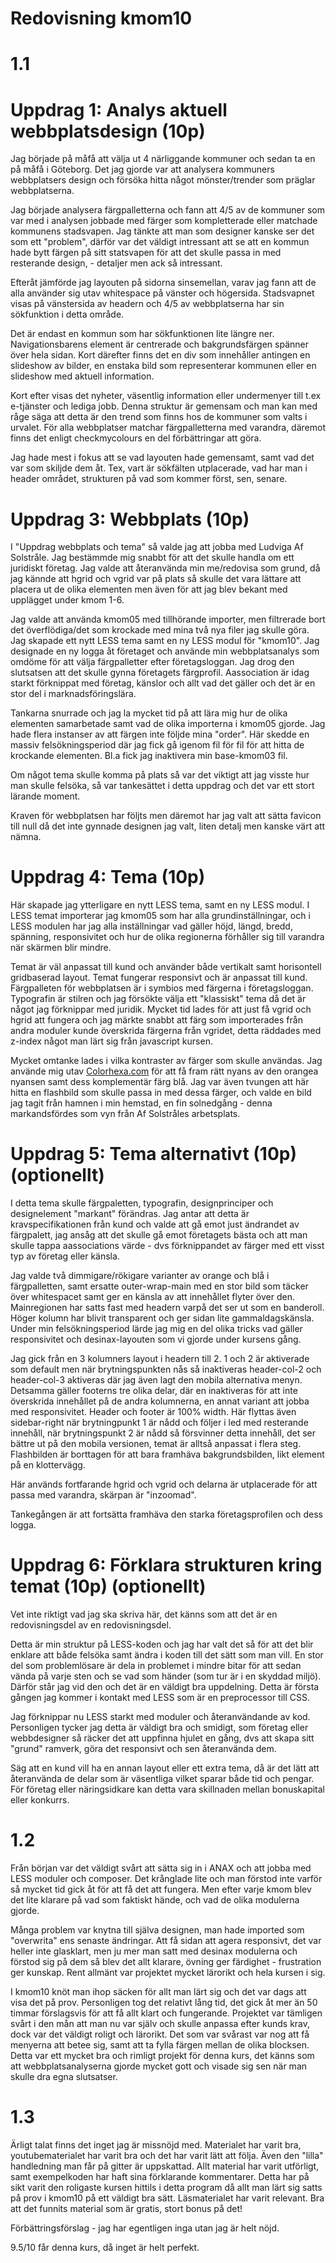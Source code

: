 ---
---
Redovisning kmom10
=========================


1.1
=====

Uppdrag 1: Analys aktuell webbplatsdesign (10p)
==========
Jag började på måfå att välja ut 4 närliggande kommuner och sedan ta en på måfå i Göteborg. Det jag gjorde var att analysera kommuners webbplatsers design och försöka hitta något mönster/trender som präglar webbplatserna.

Jag började analysera färgpalletterna och fann att 4/5 av de kommuner som var med i analysen jobbade med färger som kompletterade eller matchade kommunens stadsvapen. Jag tänkte att man som designer kanske ser det som ett "problem", därför var det väldigt intressant att se att en kommun hade bytt färgen på sitt statsvapen för att det skulle passa in med resterande design, - detaljer men ack så intressant.

Efteråt jämförde jag layouten på sidorna sinsemellan, varav jag fann att de alla använder sig utav whitespace på vänster och högersida. Stadsvapnet visas på vänstersida av headern och 4/5 av webbplatserna har sin sökfunktion i detta område.

 Det är endast en kommun som har sökfunktionen lite längre ner. Navigationsbarens element är centrerade och bakgrundsfärgen spänner över hela sidan. Kort därefter finns det en div som innehåller antingen en slideshow av bilder, en enstaka bild som representerar kommunen eller en slideshow med aktuell information.

 Kort efter visas det nyheter, väsentlig information eller undermenyer till t.ex e-tjänster och lediga jobb. Denna struktur är gemensam och man kan med råge säga att detta är den trend som finns hos de kommuner som valts i urvalet. För alla webbplatser matchar färgpalletterna med varandra, däremot finns det enligt checkmycolours en del förbättringar att göra.

Jag hade mest i fokus att se vad layouten hade gemensamt, samt vad det var som skiljde dem åt. Tex, vart är sökfälten utplacerade, vad har man i header området, strukturen på vad som kommer först, sen, senare.


Uppdrag 3: Webbplats (10p)
=======
I "Uppdrag webbplats och tema" så valde jag att jobba med Ludviga Af Solstråle. Jag bestämmde mig snabbt för att det skulle handla om ett juridiskt företag. Jag valde att återanvända min me/redovisa som grund, då jag kännde att hgrid och vgrid var på plats så skulle det vara lättare att placera ut de olika elementen men även för att jag blev bekant med upplägget under kmom 1-6.

Jag valde att använda kmom05 med tillhörande importer, men filtrerade bort det överflödiga/det som krockade med mina två nya filer jag skulle göra. Jag skapade ett nytt LESS tema samt en ny LESS modul för "kmom10". Jag designade en ny logga åt företaget och använde min webbplatsanalys som omdöme för att välja färgpalletter efter företagsloggan. Jag drog den slutsatsen att det skulle gynna företagets färgprofil. Aassociation är idag starkt förknippat med företag, känslor och allt vad det gäller och det är en stor del i marknadsföringslära.

Tankarna snurrade och jag la mycket tid på att lära mig hur de olika elementen samarbetade samt vad de olika importerna i kmom05 gjorde. Jag hade flera instanser av att färgen inte följde mina "order". Här skedde en massiv felsökningsperiod där jag fick gå igenom fil för fil för att hitta de krockande elementen. Bl.a fick jag inaktivera min base-kmom03 fil.

Om något tema skulle komma på plats så var det viktigt att jag visste hur man skulle felsöka, så var tankesättet i detta uppdrag och det var ett stort lärande moment.

Kraven för webbplatsen har följts men däremot har jag valt att sätta favicon till null då det inte gynnade designen jag valt, liten detalj men kanske värt att nämna.

Uppdrag 4: Tema (10p)
=======
Här skapade jag ytterligare en nytt LESS tema, samt en ny LESS modul. I LESS temat importerar jag kmom05 som har alla grundinställningar, och i LESS modulen har jag alla inställningar vad gäller höjd, längd, bredd, spänning, responsivitet och hur de olika regionerna förhåller sig till varandra när skärmen blir mindre.

Temat är väl anpassat till kund och använder både vertikalt samt horisontell gridbaserad layout. Temat fungerar responsivt och är anpassat till kund. Färgpalleten för webbplatsen är i symbios med färgerna i företagsloggan. Typografin är stilren och jag försökte välja ett "klassiskt" tema då det är något jag förknippar med juridik. Mycket tid lades för att just få vgrid och hgrid att fungera och jag märkte snabbt att färg som importerades från andra moduler kunde överskrida färgerna från vgridet, detta räddades med z-index något man lärt sig från javascript kursen.

Mycket omtanke lades i vilka kontraster av färger som skulle användas. Jag använde mig utav
<a href="https://www.colorhexa.com/e98d61">Colorhexa.com</a> för att få fram rätt nyans av den orangea nyansen samt dess komplementär färg blå. Jag var även tvungen att här hitta en flashbild som skulle passa in med dessa färger, och valde en bild jag tagit från hamnen i min hemstad, en fin solnedgång - denna markandsfördes som vyn från Af Solstråles arbetsplats.

Uppdrag 5: Tema alternativt (10p) (optionellt)
=======

I detta tema skulle färgpaletten, typografin, designprinciper och designelement "markant" förändras. Jag antar att detta är kravspecifikationen från kund och valde att gå emot just ändrandet av färgpalett, jag ansåg att det skulle gå emot företagets bästa och att man skulle tappa aassociations värde - dvs förknippandet av färger med ett visst typ av företag eller känsla.

Jag valde två dimmigare/rökigare varianter av orange och blå i färgpalletten, samt ersatte outer-wrap-main med en stor bild som täcker över whitespacet samt ger en känsla av att innehållet flyter över den. Mainregionen har satts fast med headern varpå det ser ut som en banderoll. Höger kolumn har blivit transparent och ger sidan lite gammaldagskänsla.  Under min felsökningsperiod lärde jag mig en del olika tricks vad gäller responsivitet och desinax-layouten som vi gjorde under kursens gång.

Jag gick från en 3 kolumners layout i headern till 2. 1 och 2 är aktiverade som default men när brytningspunkten nås så inaktiveras header-col-2 och header-col-3 aktiveras där jag även lagt den mobila alternativa menyn. Detsamma gäller footerns tre olika delar, där en inaktiveras för att inte överskrida innehållet på de andra kolumnerna, en annat variant att jobba med responsivitet. Header och footer är 100% width. Här flyttas även sidebar-right när brytningpunkt 1 är nådd och följer i led med resterande innehåll, när brytningspunkt 2 är nådd så försvinner detta innehåll, det ser bättre ut på den mobila versionen, temat är alltså anpassat i flera steg. Flashbilden är borttagen för att bara framhäva bakgrundsbilden, likt element på en klottervägg.

Här används fortfarande hgrid och vgrid och delarna är utplacerade för att passa med varandra, skärpan är "inzoomad".

Tankegången är att fortsätta framhäva den starka företagsprofilen och dess logga.

Uppdrag 6: Förklara strukturen kring temat (10p) (optionellt)
=======

Vet inte riktigt vad jag ska skriva här, det känns som att det är en redovisningsdel av en redovisningsdel.

Detta är min struktur på LESS-koden och jag har valt det så för att det blir enklare att både felsöka samt ändra i koden till det sätt som man vill. En stor del som problemlösare är dela in problemet i mindre bitar för att sedan vända på varje sten och se vad som händer (som tur är i en skyddad miljö). Därför står jag vid den och det är en väldigt bra uppdelning. Detta är första gången jag kommer i kontakt med LESS som är en preprocessor till CSS.

Jag förknippar nu LESS starkt med moduler och återanvändande av kod. Personligen tycker jag detta är väldigt bra och smidigt, som företag eller webbdesigner så räcker det att uppfinna hjulet en gång, dvs att skapa sitt "grund" ramverk, göra det responsivt och sen återanvända dem.

Säg att en kund vill ha en annan layout eller ett extra tema, då är det lätt att återanvända de delar som är väsentliga vilket sparar både tid och pengar. För företag eller näringsidkare kan detta vara skillnaden mellan bonuskapital eller konkurrs.


1.2
======

Från början var det väldigt svårt att sätta sig in i ANAX och att jobba med LESS moduler och composer. Det krånglade lite och man förstod inte varför så mycket tid gick åt för att få det att fungera. Men efter varje kmom blev det lite klarare på vad som faktiskt hände, och vad de olika modulerna gjorde.

Många problem var knytna till själva designen, man hade imported som "overwrita" ens senaste ändringar. Att få sidan att agera responsivt, det var heller inte glasklart, men ju mer man satt med desinax modulerna och förstod sig på dem så blev det allt klarare, övning ger färdighet - frustration ger kunskap. Rent allmänt var projektet mycket lärorikt och hela kursen i sig.

I kmom10 knöt man ihop säcken för allt man lärt sig och det var dags att visa det på prov. Personligen tog det relativt lång tid, det gick åt mer än 50 timmar förslagsvis för att få allt klart och fungerande. Projektet var tämligen svårt i den mån att man nu var själv och skulle anpassa efter kunds krav, dock var det väldigt roligt och lärorikt. Det som var svårast var nog att få menyerna att betee sig, samt att ta fylla färgen mellan de olika blocksen. Detta var ett mycket bra och rimligt projekt för denna kurs, det känns som att webbplatsanalyserna gjorde mycket gott och visade sig sen när man skulle dra egna slutsatser.


1.3
=====

Ärligt talat finns det inget jag är missnöjd med. Materialet har varit bra, youtubematerialet har varit bra och det har varit lätt att följa. Även den "lilla" handledning man får på gitter är uppskattad. Allt material har varit utförligt, samt exempelkoden har haft sina förklarande kommentarer. Detta har på sikt varit den roligaste kursen hittils i detta program då allt man lärt sig satts på prov i kmom10 på ett väldigt bra sätt. Läsmaterialet har varit relevant. Bra att det funnits material som är gratis, stort bonus på det!

Förbättringsförslag - jag har egentligen inga utan jag är helt nöjd.

9.5/10 får denna kurs, då inget är helt perfekt.
